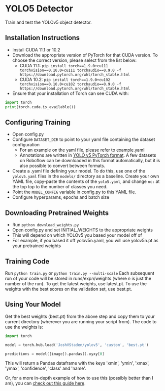 # YOLO5 Detector
Train and test the YOLOv5 object detector.

## Installation Instructions
- Install CUDA 11.1 or 10.2
- Download the appropriate version of PyTorch for that CUDA version. To choose the correct version, please select from the list below:
  - CUDA 11.1: `pip install torch==1.9.0+cu111 torchvision==0.10.0+cu111 torchaudio==0.9.0 -f https://download.pytorch.org/whl/torch_stable.html`
  - CUDA 10.2: `pip install torch==1.9.0+cu102 torchvision==0.10.0+cu102 torchaudio==0.9.0 -f https://download.pytorch.org/whl/torch_stable.html`
- Ensure that your installation of Torch can see CUDA with:
  
```python
import torch
print(torch.cuda.is_available())
```

## Configuring Training
- Open config.py
- Configure `DATASET_DIR` to point to your yaml file containing the dataset configuration
  - For an example on the yaml file, please refer to example.yaml
  - Annotations are written in [YOLO v5 PyTorch format](https://roboflow.com/formats/yolov5-pytorch-txt). A few datasets on Roboflow can be downloaded in this format automatically, but it is also possible to convert between formats.
- Create a .yaml file defining your model. To do this, use one of the `yolov5.yaml` files in the `models/` directory as a baseline. Create your own YAML file, copy-paste the contents of the `yolo5.yaml`, and change `nc:` at the top top to the number of classes you need.
- Point the `MODEL_CONFIG` variable in config.py to this YAML file.
- Configure hyperparams, epochs and batch size

## Downloading Pretrained Weights
- Run `python download_weights.py`
- Open config.py and set INITIAL_WEIGHTS to the appropriate weights
- This will depend on which YOLOv5 you based your model off of
- For example, if you based it off yolov5n.yaml, you will use yolov5n.pt as your pretrained weights

## Training Code
Run `python train.py` or `python train.py --multi-scale`
Each subsequent run of your code will be stored in runs/exp*n*/weights (where *n* is just the number of the run). To get the latest weights, use latest.pt. To use the weights with the best scores on the validation set, use best.pt.

## Using Your Model
Get the best weights (best.pt) from the above step and copy them to your current directory (wherever you are running your script from). The code to use the weights is:

```python
import torch

model = torch.hub.load('JoshVStaden/yolov5', 'custom', 'best.pt')

predictions = model([image]).pandas().xyxy[0]
```

This will return a Pandas dataframe with the keys 'xmin', 'ymin', 'xmax', 'ymax', 'confidence', 'class' and 'name'.

Or, for a more in-depth example of how to use this (possibly better than I am), you can [check out this guide here](https://docs.ultralytics.com/tutorials/pytorch-hub/).